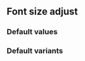 ## Font size adjust


<!-- <values.fontSizeAdjust> -->
### Default values

<!-- </values.fontSizeAdjust> -->


<!-- <variants.fontSizeAdjust> -->
### Default variants

<!-- </variants.fontSizeAdjust> -->
